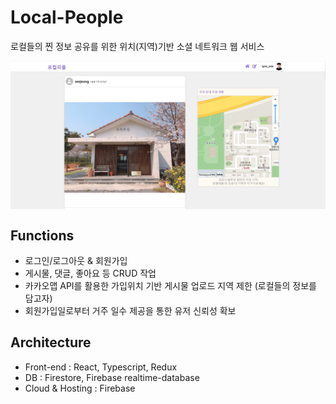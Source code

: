 # Local-People
로컬들의 찐 정보 공유를 위한 위치(지역)기반 소셜 네트워크 웹 서비스

<img align="center" style="width:100rem; height:auto;" src="https://github.com/jeongmin1217/Local-People/blob/main/lcpp1.PNG"/>

## Functions
- 로그인/로그아웃 & 회원가입
- 게시물, 댓글, 좋아요 등 CRUD 작업
- 카카오맵 API를 활용한 가입위치 기반 게시물 업로드 지역 제한 (로컬들의 정보를 담고자)
- 회원가입일로부터 거주 일수 제공을 통한 유저 신뢰성 확보

## Architecture
- Front-end : React, Typescript, Redux
- DB : Firestore, Firebase realtime-database
- Cloud & Hosting : Firebase
